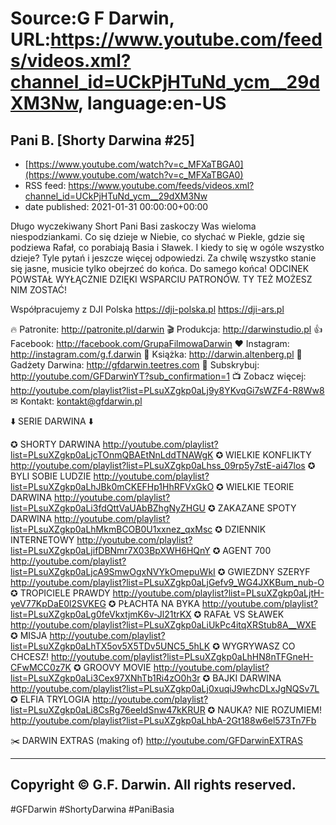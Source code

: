 # Source:G F Darwin, URL:https://www.youtube.com/feeds/videos.xml?channel_id=UCkPjHTuNd_ycm__29dXM3Nw, language:en-US

## Pani B. [Shorty Darwina #25]
 - [https://www.youtube.com/watch?v=c_MFXaTBGA0](https://www.youtube.com/watch?v=c_MFXaTBGA0)
 - RSS feed: https://www.youtube.com/feeds/videos.xml?channel_id=UCkPjHTuNd_ycm__29dXM3Nw
 - date published: 2021-01-31 00:00:00+00:00

Długo wyczekiwany Short Pani Basi zaskoczy Was wieloma niespodziankami. Co się dzieje w Niebie, co słychać w Piekle, gdzie się podziewa Rafał, co porabiają Basia i Sławek. I kiedy to się w ogóle wszystko dzieje? Tyle pytań i jeszcze więcej odpowiedzi. Za chwilę wszystko stanie się jasne, musicie tylko obejrzeć do końca. Do samego końca! ODCINEK POWSTAŁ WYŁĄCZNIE DZIĘKI WSPARCIU PATRONÓW. TY TEŻ MOŻESZ NIM ZOSTAĆ! 

Współpracujemy z DJI Polska
https://dji-polska.pl
https://dji-ars.pl

🔥 Patronite: http://patronite.pl/darwin
🎬 Produkcja: http://darwinstudio.pl
👍 Facebook: http://facebook.com/GrupaFilmowaDarwin
❤ Instagram: http://instagram.com/g.f.darwin
📖 Książka: http://darwin.altenberg.pl
🛒 Gadżety Darwina: http://gfdarwin.teetres.com
🔔 Subskrybuj: http://youtube.com/GFDarwinYT?sub_confirmation=1
📺 Zobacz więcej: http://youtube.com/playlist?list=PLsuXZgkp0aLj9y8YKvqGi7sWZF4-R8Ww8
✉︎ Kontakt: kontakt@gfdarwin.pl

⬇️ SERIE DARWINA ⬇️

✪ SHORTY DARWINA http://youtube.com/playlist?list=PLsuXZgkp0aLjcTOnmQBAEtNnLddTNAWgK
✪ WIELKIE KONFLIKTY http://youtube.com/playlist?list=PLsuXZgkp0aLhss_09rp5y7stE-ai47los
✪ BYLI SOBIE LUDZIE http://youtube.com/playlist?list=PLsuXZgkp0aLhJBk0mCKEFHp1HhRFVxGkO
✪ WIELKIE TEORIE DARWINA http://youtube.com/playlist?list=PLsuXZgkp0aLi3fdQttVaUAbBZhgNyZHGU
✪ ZAKAZANE SPOTY DARWINA http://youtube.com/playlist?list=PLsuXZgkp0aLhMkmBCOB0U1xxnez_qxMsc
✪ DZIENNIK INTERNETOWY http://youtube.com/playlist?list=PLsuXZgkp0aLjifDBNmr7X03BpXWH6HQnY
✪ AGENT 700 http://youtube.com/playlist?list=PLsuXZgkp0aLjcA9SmwOgxNVYkOmepuWkI
✪ GWIEZDNY SZERYF http://youtube.com/playlist?list=PLsuXZgkp0aLjGefv9_WG4JXKBum_nub-O
✪ TROPICIELE PRAWDY http://youtube.com/playlist?list=PLsuXZgkp0aLjtH-yeV77KpDaE0l2SVKEG
✪ PŁACHTA NA BYKA http://youtube.com/playlist?list=PLsuXZgkp0aLg0feVkxtjmK6v-Jl21trKX
✪ RAFAŁ VS SŁAWEK http://youtube.com/playlist?list=PLsuXZgkp0aLiUkPc4itqXRStub8A__WXE
✪ MISJA http://youtube.com/playlist?list=PLsuXZgkp0aLhTX5ov5X5TDv5UNC5_5hLK
✪ WYGRYWASZ CO CHCESZ! http://youtube.com/playlist?list=PLsuXZgkp0aLhHN8nTFGneH-CFwMCC0z7K
✪ GROOVY MOVIE http://youtube.com/playlist?list=PLsuXZgkp0aLi3Cex97XNhTb1Ri4zO0h3r
✪ BAJKI DARWINA http://youtube.com/playlist?list=PLsuXZgkp0aLj0xuqiJ9whcDLxJgNQSv7L
✪ ELFIA TRYLOGIA http://youtube.com/playlist?list=PLsuXZgkp0aLi8CsRg76eeIdSnw47kKRUR
✪ NAUKA? NIE ROZUMIEM! http://youtube.com/playlist?list=PLsuXZgkp0aLhbA-2Gt188w6el573Tn7Fb

✂️ DARWIN EXTRAS (making of) http://youtube.com/GFDarwinEXTRAS

---------------------------------------------------------------------
Copyright © G.F. Darwin. All rights reserved.
---------------------------------------------------------------------

#GFDarwin #ShortyDarwina #PaniBasia

